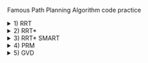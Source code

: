 Famous Path Planning Algorithm code practice

<details>
<summary>1) RRT</summary>
* rrt.py

- RRT : Rapidly-exploring Random Tree

<pre>
<code>
 - pseudocode
   - Define Obstacle, Map, Goal, Initial Position
   - Node has 2 property( position, parent )
   - Node List = [Init node in initial Position]
   - Finished = False
   - While Not Finished:
     - Random pt gen
     - Find Nearest Node
     - Make New node
     - If Not Collision
       - Append New node to Node List
       - If Goal Region
         - Finished = True
         - Path Generation 
</code>
</pre>
</details>


<details>
<summary>2) RRT* </summary>
* rrt_star.py 
 RRT* : using A start concept, path is shortened
(\*) means the difference between RRT and RRT*
```
 - pseudocode
   - Define Obstacle, Map, Goal, Initial Position
   - Node has 2 property( position, parent )
   - Node List = [Init node in initial Position]
   - Finished = False
   - While Not Finished:
     - Random pt gen
     - Find Nearest Node
     - Make New node
     - If Not Collision
       - Append New node to Node List
       - (*)Find Neighbor
       - (*)If Neighbor
          - (*)Update Parent of new node through evaluation Neighbor nodes
          - (*)Update Parent of neighbor node from original to new node (If it's shorter) --> Rewire
       - If Goal Region
         - Finished = True
         - Path Generation 
```
</details>

<details>
<summary>3) RRT* SMART </summary>
* rrt_star_smart.py
 RRT* SMART : by deleting vertices, path is shortened
(\*) means the difference between RRT* and RRT* SMART
```
 - pseudocode
   - Define Obstacle, Map, Goal, Initial Position
   - Node has 2 property( position, parent )
   - Node List = [Init node in initial Position]
   - Finished = False
   - While Not Finished:
     - Random pt gen
     - Find Nearest Node
     - Make New node
     - If Not Collision
       - Append New node to Node List
       - Find Neighbor
       - If Neighbor
          - Update Parent of new node through evaluation Neighbor nodes
          - Update Parent of neighbor node from original to new node (If it's shorter) --> Rewire
       - If Goal Region
         - Finished = True
         - Path Generation
   - (*) Path shorten (If node in path can be deleted and new edge has no collision with obstacle, then delete node, and Iterate until no node can be deleted)
```
</details>

<details>
<summary>4) PRM </summary>
* prm.py & Util.py
 PRM (Probabilistic RoadMap)
PRM is kind of a framework to find path to avoid collision with obstacles.
1) Vertex Generation
2) Edge Connection
3) Find Shortest Path
4) If no path, then add vertex

There are so many variations of PRM. 
1) Vertex Generation : It could be totally random or Information based. or Halton sequence could be used.
2) Edge Connection : The easiest way is to connect an edge when the distance between two vertex is shorter than threshold.
                     There are many conditions to connect edges.
3) Find Shortest Path : Dijkstra is the most famous and effective algorithm.
4) Iteration : If initial vertices are sufficient, additional vertices would not be necessary. If not, some amount of vertices should be added and edge for new vertices should be added also.

In this code Vertex is generated at totally random position, Edge is connected by Delaunay Triangulation, The shortest path is found by Dijkstra algorithm. 
```
 - pseudocode
   - Define Obstacle, Map, Goal, Initial Position
   - Finished = False
   - Random vertices gen
   - While Not Finished:
     - Connect Edge for vertices with Delaunay triangulation
     - Find shortest path
     - If no path to goal, then add vertex, delete current edges.
```
</details>

<details>
<summary>5) GVD </summary>
* gvd.py & Util.py
GVD(Generalized Voronoi Diagram) is -- (
```
 - pseudocode
   - Define Obstacle, Map, Goal, Initial Position
   - Finished = False
   - -
   - While Not Finished:
     - -
```
</details>
